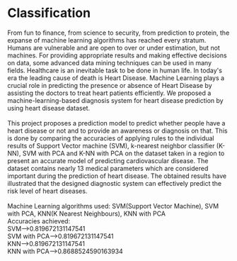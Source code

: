 # Classification
From fun to finance, from science to security, from prediction to protein, the expanse of machine learning algorithms has reached every stratum. Humans are vulnerable and are open to over or under estimation, but not machines. For providing appropriate results and making effective decisions on data, some advanced data mining techniques can be used in many fields. Healthcare is an inevitable task to be done in human life. In today's era the leading cause of death is Heart Disease. Machine Learning plays a crucial role in predicting the presence or absence of Heart Disease by assisting the doctors to treat heart patients efficiently. We proposed a machine-learning-based diagnosis system for heart disease prediction by using heart disease dataset. <br/><br/>
This project proposes a prediction model to predict whether people have a heart disease or not and to provide an awareness or diagnosis on that. This is done by comparing the accuracies of applying rules to the individual results of Support Vector machine (SVM), k-nearest neighbor classifier (K-NN), SVM with PCA and K-NN with PCA on the dataset taken in a region to present an accurate model of predicting cardiovascular disease. The dataset contains nearly 13 medical parameters which are considered important during the prediction of heart disease. The obtained results have illustrated that the designed diagnostic system can effectively predict the risk level of heart diseases.<br/><br/>
Machine Learning algorithms used: SVM(Support Vector Machine), SVM with PCA, KNN(K Nearest Neighbours), KNN with PCA<br/>
Accuracies achieved:<br/>
SVM-->0.819672131147541<br/>
SVM with PCA-->0.819672131147541<br/>
KNN-->0.819672131147541<br/>
KNN with PCA-->0.8688524590163934<br/>
